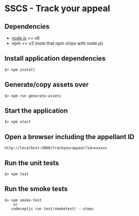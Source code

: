 # SSCS - Track your appeal

## Dependencies
 - [node.js](https://nodejs.org) >= v6
 - npm >= v3 (note that npm ships with node.js) 

## Install application dependencies
    $> npm install

## Generate/copy assets over
    $> npm run generate-assets

## Start the application
    $> npm start

## Open a browser including the appellant ID
    http://localhost:3000/trackyourappeal?id=xxxxxx

## Run the unit tests
    $> npm test

## Run the smoke tests
    $> npm smoke-test
        or
       codeceptjs run test/smoketest/ --steps
